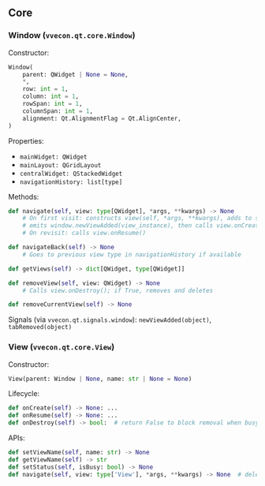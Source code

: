 ## Core

### Window (`vvecon.qt.core.Window`)

Constructor:
```python
Window(
    parent: QWidget | None = None,
    *,
    row: int = 1,
    column: int = 1,
    rowSpan: int = 1,
    columnSpan: int = 1,
    alignment: Qt.AlignmentFlag = Qt.AlignCenter,
)
```

Properties:
- `mainWidget: QWidget`
- `mainLayout: QGridLayout`
- `centralWidget: QStackedWidget`
- `navigationHistory: list[type]`

Methods:
```python
def navigate(self, view: type[QWidget], *args, **kwargs) -> None
    # On first visit: constructs view(self, *args, **kwargs), adds to stack,
    # emits window.newViewAdded(view_instance), then calls view.onCreate()
    # On revisit: calls view.onResume()

def navigateBack(self) -> None
    # Goes to previous view type in navigationHistory if available

def getViews(self) -> dict[QWidget, type[QWidget]]

def removeView(self, view: QWidget) -> None
    # Calls view.onDestroy(); if True, removes and deletes

def removeCurrentView(self) -> None
```

Signals (via `vvecon.qt.signals.window`): `newViewAdded(object)`, `tabRemoved(object)`

### View (`vvecon.qt.core.View`)

Constructor:
```python
View(parent: Window | None, name: str | None = None)
```

Lifecycle:
```python
def onCreate(self) -> None: ...
def onResume(self) -> None: ...
def onDestroy(self) -> bool:  # return False to block removal when busy
```

APIs:
```python
def setViewName(self, name: str) -> None
def getViewName(self) -> str
def setStatus(self, isBusy: bool) -> None
def navigate(self, view: type['View'], *args, **kwargs) -> None  # delegates to parent
```


